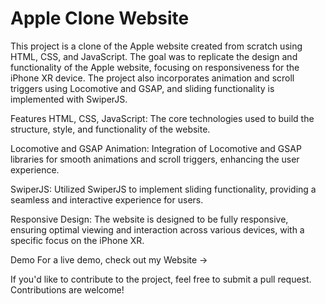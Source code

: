 <h1>Apple Clone Website</h1>

This project is a clone of the Apple website created from scratch using HTML, CSS, and JavaScript. The goal was to replicate the design and functionality of the Apple website, focusing on responsiveness for the iPhone XR device. The project also incorporates animation and scroll triggers using Locomotive and GSAP, and sliding functionality is implemented with SwiperJS.

Features
HTML, CSS, JavaScript: The core technologies used to build the structure, style, and functionality of the website.

Locomotive and GSAP Animation: Integration of Locomotive and GSAP libraries for smooth animations and scroll triggers, enhancing the user experience.

SwiperJS: Utilized SwiperJS to implement sliding functionality, providing a seamless and interactive experience for users.

Responsive Design: The website is designed to be fully responsive, ensuring optimal viewing and interaction across various devices, with a specific focus on the iPhone XR.

Demo
For a live demo, check out my Website ->



If you'd like to contribute to the project, feel free to submit a pull request. Contributions are welcome!
